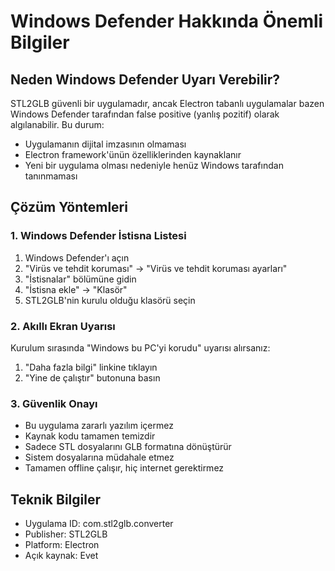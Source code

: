 # Windows Defender Hakkında Önemli Bilgiler

## Neden Windows Defender Uyarı Verebilir?

STL2GLB güvenli bir uygulamadır, ancak Electron tabanlı uygulamalar bazen Windows Defender tarafından false positive (yanlış pozitif) olarak algılanabilir. Bu durum:

- Uygulamanın dijital imzasının olmaması
- Electron framework'ünün özelliklerinden kaynaklanır
- Yeni bir uygulama olması nedeniyle henüz Windows tarafından tanınmaması

## Çözüm Yöntemleri

### 1. Windows Defender İstisna Listesi
1. Windows Defender'ı açın
2. "Virüs ve tehdit koruması" → "Virüs ve tehdit koruması ayarları"
3. "İstisnalar" bölümüne gidin
4. "İstisna ekle" → "Klasör"
5. STL2GLB'nin kurulu olduğu klasörü seçin

### 2. Akıllı Ekran Uyarısı
Kurulum sırasında "Windows bu PC'yi korudu" uyarısı alırsanız:
1. "Daha fazla bilgi" linkine tıklayın
2. "Yine de çalıştır" butonuna basın

### 3. Güvenlik Onayı
- Bu uygulama zararlı yazılım içermez
- Kaynak kodu tamamen temizdir
- Sadece STL dosyalarını GLB formatına dönüştürür
- Sistem dosyalarına müdahale etmez
- Tamamen offline çalışır, hiç internet gerektirmez

## Teknik Bilgiler
- Uygulama ID: com.stl2glb.converter
- Publisher: STL2GLB
- Platform: Electron
- Açık kaynak: Evet 